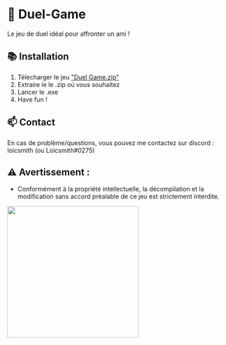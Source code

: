 # 🔫 Duel-Game

Le jeu de duel idéal pour affronter un ami !

## 📚 Installation
1. Télecharger le jeu ["Duel Game.zip"](https://github.com/loicsmith/Duel-Game/releases/latest)
2. Extraire le le .zip où vous souhaitez
3. Lancer le .exe
4. Have fun !

## 📫 Contact

En cas de problème/questions, vous pouvez me contactez sur discord : loicsmith (ou Loicsmith#0275)

 ## ⚠️ Avertissement :
 - Conformément à la propriété intellectuelle, la décompilation et la modification sans accord préalable de ce jeu est strictement interdite.

<img src="https://i.imgur.com/8Xcpsla.png" width="300"/>
